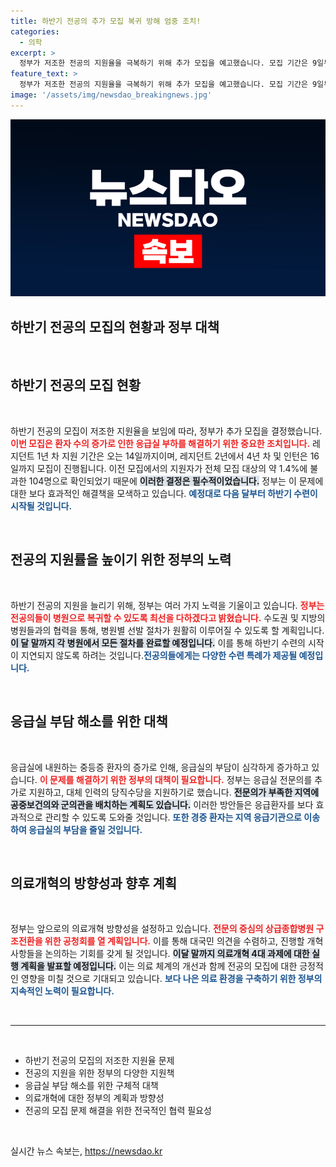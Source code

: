 ```yaml
---
title: 하반기 전공의 추가 모집 복귀 방해 엄중 조치!
categories:
  - 의학
excerpt: >
  정부가 저조한 전공의 지원율을 극복하기 위해 추가 모집을 예고했습니다. 모집 기간은 9일부터 시작되며, 응급실 부담 완화를 위한 대책도 함께 발표될 예정입니다. 긴박한 의료 현장의 변화, 자세히 알아보세요!
feature_text: >
  정부가 저조한 전공의 지원율을 극복하기 위해 추가 모집을 예고했습니다. 모집 기간은 9일부터 시작되며, 응급실 부담 완화를 위한 대책도 함께 발표될 예정입니다. 긴박한 의료 현장의 변화, 자세히 알아보세요!
image: '/assets/img/newsdao_breakingnews.jpg'
---
```


<p><img src="/assets/img/newsdao_breakingnews.jpg" alt="ranknews 속보" /></p>

<h2 data-ke-size="size26">하반기 전공의 모집의 현황과 정부 대책</h2>

<p data-ke-size="size16">&nbsp;</p>

<h2 data-ke-size="size26">하반기 전공의 모집 현황</h2>

<p data-ke-size="size16">&nbsp;</p>

<p>하반기 전공의 모집이 저조한 지원율을 보임에 따라, 정부가 추가 모집을 결정했습니다. <b><span style="color: #ee2323;">이번 모집은 환자 수의 증가로 인한 응급실 부하를 해결하기 위한 중요한 조치입니다.</span></b> 레지던트 1년 차 지원 기간은 오는 14일까지이며, 레지던트 2년에서 4년 차 및 인턴은 16일까지 모집이 진행됩니다. 이전 모집에서의 지원자가 전체 모집 대상의 약 1.4%에 불과한 104명으로 확인되었기 때문에 <b><span style="background-color: #21538527;">이러한 결정은 필수적이었습니다.</span></b> 정부는 이 문제에 대한 보다 효과적인 해결책을 모색하고 있습니다. <b><span style="color: #1a5490;">예정대로 다음 달부터 하반기 수련이 시작될 것입니다.</span></b></p>

<p data-ke-size="size16">&nbsp;</p>

<h2 data-ke-size="size26">전공의 지원률을 높이기 위한 정부의 노력</h2>

<p data-ke-size="size16">&nbsp;</p>

<p>하반기 전공의 지원을 늘리기 위해, 정부는 여러 가지 노력을 기울이고 있습니다. <b><span style="color: #ee2323;">정부는 전공의들이 병원으로 복귀할 수 있도록 최선을 다하겠다고 밝혔습니다.</span></b> 수도권 및 지방의 병원들과의 협력을 통해, 병원별 선발 절차가 원활히 이루어질 수 있도록 할 계획입니다. <b><span style="background-color: #21538527;">이 달 말까지 각 병원에서 모든 절차를 완료할 예정입니다.</span></b> 이를 통해 하반기 수련의 시작이 지연되지 않도록 하려는 것입니다.<b><span style="color: #1a5490;">전공의들에게는 다양한 수련 특례가 제공될 예정입니다.</span></b></p>

<p data-ke-size="size16">&nbsp;</p>

<h2 data-ke-size="size26">응급실 부담 해소를 위한 대책</h2>

<p data-ke-size="size16">&nbsp;</p>

<p>응급실에 내원하는 중등증 환자의 증가로 인해, 응급실의 부담이 심각하게 증가하고 있습니다. <b><span style="color: #ee2323;">이 문제를 해결하기 위한 정부의 대책이 필요합니다.</span></b> 정부는 응급실 전문의를 추가로 지원하고, 대체 인력의 당직수당을 지원하기로 했습니다. <b><span style="background-color: #21538527;">전문의가 부족한 지역에 공중보건의와 군의관을 배치하는 계획도 있습니다.</span></b> 이러한 방안들은 응급환자를 보다 효과적으로 관리할 수 있도록 도와줄 것입니다. <b><span style="color: #1a5490;">또한 경증 환자는 지역 응급기관으로 이송하여 응급실의 부담을 줄일 것입니다.</span></b></p>

<p data-ke-size="size16">&nbsp;</p>

<h2 data-ke-size="size26">의료개혁의 방향성과 향후 계획</h2>

<p data-ke-size="size16">&nbsp;</p>

<p>정부는 앞으로의 의료개혁 방향성을 설정하고 있습니다. <b><span style="color: #ee2323;">전문의 중심의 상급종합병원 구조전환을 위한 공청회를 열 계획입니다.</span></b> 이를 통해 대국민 의견을 수렴하고, 진행할 개혁 사항들을 논의하는 기회를 갖게 될 것입니다. <b><span style="background-color: #21538527;">이달 말까지 의료개혁 4대 과제에 대한 실행 계획을 발표할 예정입니다.</span></b> 이는 의료 체계의 개선과 함께 전공의 모집에 대한 긍정적인 영향을 미칠 것으로 기대되고 있습니다. <b><span style="color: #1a5490;">보다 나은 의료 환경을 구축하기 위한 정부의 지속적인 노력이 필요합니다.</span></b></p>

<p data-ke-size="size16">&nbsp;</p>

<hr>

<p data-ke-size="size16">&nbsp;</p>

<ul>
    <li>하반기 전공의 모집의 저조한 지원율 문제</li>
    <li>전공의 지원을 위한 정부의 다양한 지원책</li>
    <li>응급실 부담 해소를 위한 구체적 대책</li>
    <li>의료개혁에 대한 정부의 계획과 방향성</li>
    <li>전공의 모집 문제 해결을 위한 전국적인 협력 필요성</li>
</ul>

<p data-ke-size="size16">&nbsp;</p>
실시간 뉴스 속보는, <a href="https://newsdao.kr" rel="dofollow">https://newsdao.kr</a>


